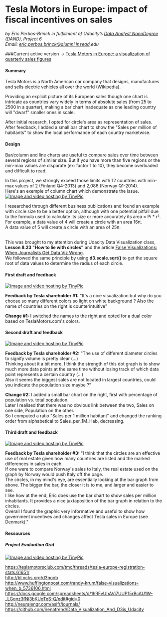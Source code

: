 # Tesla Motors in Europe: impact of fiscal incentives on sales
_by Eric Perbos-Brinck in fulfillment of Udacity’s [Data Analyst NanoDegree](https://www.udacity.com/course/data-analyst-nanodegree--nd002) (DAND), Project 6_  
_Email: eric.perbos.brinck@alumni.insead.edu_
</br>

###Current active version -> [Tesla Motors in Europe: a visualization of quarterly sales figures](https://bl.ocks.org/EricPerbos/raw/3f4f1f4d637a131376e8a11886fee51d)

#### Summary
Tesla Motors is a North American car company that designs, manufactures and sells electric vehicles all over the world (Wikipedia).

Providing an explicit picture of its European sales though one chart is intricate as countries vary widely in terms of absolute sales (from 25 to 2500 in a quarter), making a bar chart inadequate as one leading country will "dwarf" smaller ones in scale.

After initial research, I opted for circle's area as representation of sales.</br>After feedback, I added a small bar chart to show the "Sales per million of habitants" to show the local performance of each country marketwise.


#### Design
Bar/column and line charts are useful to compare sales over time between several regions of similar size. But if you have more than five regions or the min-max values are disparate (ex: factor 1 to 10), they become overloaded and difficult to read.

In this project, we strongly exceed those limits with  12 countries with min-max values of 2 (Finland Q4-2013) and 2,086 (Norway Q1-2014).</br>Here's an exemple of column chart which demonstrate the issue.
<a href="http://tinypic.com?ref=2n0k8s2" target="_blank"><img src="http://i63.tinypic.com/2n0k8s2.jpg" border="0" alt="Image and video hosting by TinyPic"></a>

I researched through different business publications and found an example with circle size to be a better option, although with one potential pitfall due to the formula used to calculate its size or more accurately its area = Pi * r².</br>For example, a data value of 4 will create a circle with an area 16π.</br>A data value of 5 will create a circle with an area of 25π.

</br>This was brought to my attention during Udacity Data Visualization class, <b>Lesson 8.23 "How to lie with circles"</b> and the article [False Visualizations: When Journalists Get Data Viz Wrong](http://www.huffingtonpost.com/randy-krum/false-visualizations-when_b_5736106.html).</br>We followed the same principle by using <b>d3.scale.sqrt()</b> to get the square root of data values to determine the radius of each circle.


#### First draft and feedback

<a href="http://tinypic.com?ref=2rxzeyo" target="_blank"><img src="http://i65.tinypic.com/2rxzeyo.jpg" border="0" alt="Image and video hosting by TinyPic"></a>

<b>Feedback by Tesla shareholder #1:</b> "It's a nice visualization but why do you choose so many different colors so light on white background ? Also the name of countries on the right is counterintuitive"

<b>Change #1:</b> I switched the names to the right and opted for a dual color based on TeslaMotors.com's colors.


#### Second draft and feedback

<a href="http://tinypic.com?ref=2poyu7l" target="_blank"><img src="http://i67.tinypic.com/2poyu7l.jpg" border="0" alt="Image and video hosting by TinyPic"></a>

<b>Feedback by Tesla shareholder #2:</b> "The use of different diameter circles to signify volume is pretty clear (...) </br>Thinking about it a bit more, I think the strength of this dot graph is to show much more data points at the same time without losing track of which data point represents a certain country (...)</br>Also it seems the biggest sales are not located in largest countries, could you indicate the population size maybe ?"

<b>Change #2:</b> I added a small bar chart on the right, first with percentage of population vs. total population.</br>Later I realised that there was no obvious link between the two, Sales on one side, Population on the other.</br> So I computed a ratio "Sales per 1 million habitant" and changed the ranking order from alphabetical to Sales_per_1M_Hab, decreasing.


#### Third draft and feedback

<a href="http://tinypic.com?ref=10mr4zm" target="_blank"><img src="http://i68.tinypic.com/10mr4zm.jpg" border="0" alt="Image and video hosting by TinyPic"></a>

<b>Feedback by Tesla shareholder #3:</b> "I think that the circles are an effective use of real estate given how many countries are listed and the marked differences in sales in each. </br> If one were to compare Norway's sales to Italy, the real estate used on the graph by Norway would push Italy off the page.</br>The circles, in my mind's eye, are essentially looking at the bar graph from above. The bigger the bar, the closer it is to me, and larger and easier to see.</br>I like how at the end, Eric does use the bar chart to show sales per million inhabitants. It provides a nice juxtaposition of the bar graph in relation to the circles.</br>Overall I found the graphic very informative and useful to show how government incentives and changes affect Tesla sales in Europe (see Denmark)."


#### Ressources

##### Project Evaluation Grid
<a href="http://tinypic.com?ref=309h9ip" target="_blank"><img src="http://i68.tinypic.com/309h9ip.jpg" border="0" alt="Image and video hosting by TinyPic"></a>

https://teslamotorsclub.com/tmc/threads/tesla-europe-registration-stats.61651/</br>
http://bl.ocks.org/d3noob</br>
http://www.huffingtonpost.com/randy-krum/false-visualizations-when_b_5736106.html</br>
https://docs.google.com/spreadsheets/d/1hRFvUhAVi7UUP15rBcAU1W-_LGqnz3fNi3bKUqTeS-Q/edit#gid=0</br>
http://neuralengr.com/asifr/journals/
https://github.com/irenatrend/Data_Visualization_And_D3js_Udacity


